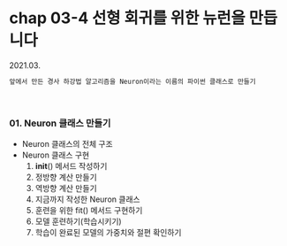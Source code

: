 # chap 03-4 선형 회귀를 위한 뉴런을 만듭니다

2021.03.

```python
앞에서 만든 경사 하강법 알고리즘을 Neuron이라는 이름의 파이썬 클래스로 만들기
```

<br>

### 01. Neuron 클래스 만들기

* Neuron 클래스의 전체 구조
* Neuron 클래스 구현
  1. __init__() 메서드 작성하기
  2. 정방향 계산 만들기
  3. 역방향 계산 만들기
  4. 지금까지 작성한 Neuron 클래스
  5. 훈련을 위한 fit() 메서드 구현하기
  6. 모델 훈련하기(학습시키기)
  7. 학습이 완료된 모델의 가중치와 절편 확인하기